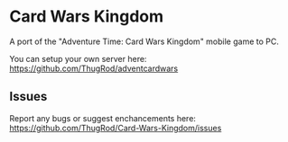 # Card Wars Kingdom
A port of the "Adventure Time: Card Wars Kingdom" mobile game to PC.

You can setup your own server here: https://github.com/ThugRod/adventcardwars

## Issues
Report any bugs or suggest enchancements here: https://github.com/ThugRod/Card-Wars-Kingdom/issues
